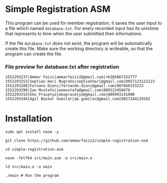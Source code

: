 # Simple Registration ASM

This program can be used for member registration, it saves the user input to a file which named `database.txt`. For every recorded input has its unixtime that represents to time when the user submitted their informations.

If the file `database.txt` does not exist, the program will be automatically create this file. Make sure the working directory is writeable, so that the program can create the file.

### File preview for database.txt after registration

```
1552293237|Ammar Faizi|ammarfaizi2@gmail.com|+6285867152777
1552293253|Septian Hari Nugroho|septianhari@gmail.com|0857123123123
1552293280|Fernano Dioni|fernando.dioni@gmail.com|087666333222
1552293298|Ian Mustafa|ianmustafa@gmail.com|089123456678
1552293319|Eko Prasetyo|ekoprasetyo@gmail.com|089993141000
1552293344|Agil Baskar Gumilar|ab.gumilar@gmail.com|0827244129102
```


# Installation
```shell
sudo apt install nasm -y

git clone https://github.com/ammarfaizi2/simple-registration-asm

cd simple-registration-asm

nasm -felf64 src/main.asm -o src/main.o

ld src/main.o -o main

./main # Run the program
```
